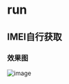 # run
## IMEI自行获取
### 效果图
![image](https://user-images.githubusercontent.com/61673301/163141038-503b73db-09ca-4498-a754-a35174dc7c35.png)
